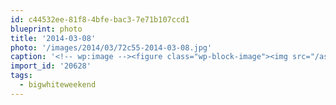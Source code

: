 ```yaml
---
id: c44532ee-81f8-4bfe-bac3-7e71b107ccd1
blueprint: photo
title: '2014-03-08'
photo: '/images/2014/03/72c55-2014-03-08.jpg'
caption: '<!-- wp:image --><figure class="wp-block-image"><img src="/assets/images/2014/03/72c55-2014-03-08.jpg" /></figure><!-- /wp:image --><!-- wp:paragraph --><p>The rainbow room. No big deal. #bigwhiteweekend</p><!-- /wp:paragraph -->'
import_id: '20628'
tags:
  - bigwhiteweekend
---
```

